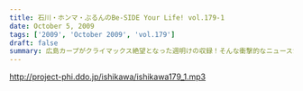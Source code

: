 ```yaml
---
title: 石川・ホンマ・ぶるんのBe-SIDE Your Life! vol.179-1
date: October 5, 2009
tags: ['2009', 'October 2009', 'vol.179']
draft: false
summary: 広島カープがクライマックス絶望となった週明けの収録！そんな衝撃的なニュースからスタートかと思いきや、アノ衝撃的なニュースについて語られるのですが・・・NAMAE
---
```


http://project-phi.ddo.jp/ishikawa/ishikawa179_1.mp3